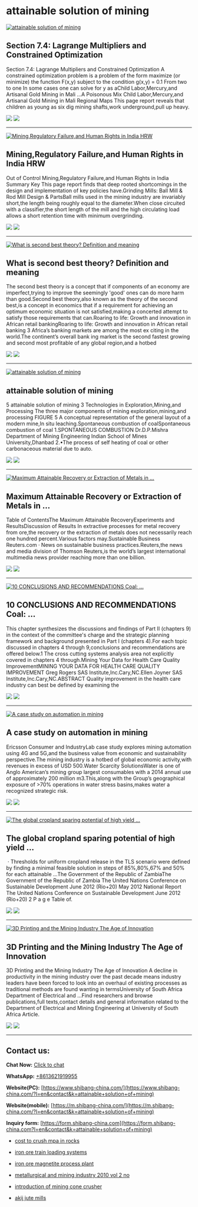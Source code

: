 # attainable solution of mining

<a href="https://swt.shibang-china.com/?l=en&img&k=attainable+solution+of+mining" target="_blank">![attainable solution of mining](http://static.shibang-china.com/all-800x300/647.jpg)</a>

## Section 7.4: Lagrange Multipliers and Constrained Optimization
Section 7.4: Lagrange Multipliers and Constrained Optimization A constrained optimization problem is a problem of the form maximize (or minimize) the function F(x,y) subject to the condition g(x,y) = 0.1 From two to one In some cases one can solve for y as aChild Labor,Mercury,and Artisanal Gold Mining in Mali …A Poisonous Mix Child Labor,Mercury,and Artisanal Gold Mining in Mali Regional Maps This page report reveals that children as young as six dig mining shafts,work underground,pull up heavy.


<a href="https://whatsapp.shibangsoft.com/WhatsApp.php" target="_blank" title="WhatsApp">![](http://static.shibang-china.com/icon/whatsapp.png)</a> <a href="https://swt.shibang-china.com/?l=en&icon&k=attainable+solution+of+mining" target="_blank">![](http://static.shibang-china.com/icon/chat-en.png)</a>

---

<a href="https://swt.shibang-china.com/?l=en&img&k=attainable+solution+of+mining" target="_blank">![Mining,Regulatory Failure,and Human Rights in India HRW](http://static.shibang-china.com/all-800x300/915.jpg)</a>

## Mining,Regulatory Failure,and Human Rights in India HRW
Out of Control Mining,Regulatory Failure,and Human Rights in India Summary Key This page report finds that deep rooted shortcomings in the design and implementation of key policies have.Grinding Mills: Ball Mill &amp; Rod Mill Design &amp; PartsBall mills used in the mining industry are invariably short,the length being roughly equal to the diameter.When close circuited with a classifier,the short length of the mill and the high circulating load allows a short retention time with minimum overgrinding.


<a href="https://whatsapp.shibangsoft.com/WhatsApp.php" target="_blank" title="WhatsApp">![](http://static.shibang-china.com/icon/whatsapp.png)</a> <a href="https://swt.shibang-china.com/?l=en&icon&k=attainable+solution+of+mining" target="_blank">![](http://static.shibang-china.com/icon/chat-en.png)</a>

---

<a href="https://swt.shibang-china.com/?l=en&img&k=attainable+solution+of+mining" target="_blank">![What is second best theory? Definition and meaning](http://static.shibang-china.com/all-800x300/938.jpg)</a>

## What is second best theory? Definition and meaning
The second best theory is a concept that if components of an economy are imperfect,trying to improve the seemingly 'good' ones can do more harm than good.Second best theory,also known as the theory of the second best,is a concept in economics that if a requirement for achieving an optimum economic situation is not satisfied,making a concerted attempt to satisfy those requirements that can.Roaring to life: Growth and innovation in African retail bankingRoaring to life: Growth and innovation in African retail banking 3 Africa’s banking markets are among the most ex citing in the world.The continent’s overall bank ing market is the second fastest growing and second most profitable of any global region,and a hotbed


<a href="https://whatsapp.shibangsoft.com/WhatsApp.php" target="_blank" title="WhatsApp">![](http://static.shibang-china.com/icon/whatsapp.png)</a> <a href="https://swt.shibang-china.com/?l=en&icon&k=attainable+solution+of+mining" target="_blank">![](http://static.shibang-china.com/icon/chat-en.png)</a>

---

<a href="https://swt.shibang-china.com/?l=en&img&k=attainable+solution+of+mining" target="_blank">![attainable solution of mining](http://static.shibang-china.com/all-800x300/190.jpg)</a>

## attainable solution of mining
5 attainable solution of mining 3 Technologies in Exploration,Mining,and Processing The three major components of mining exploration,mining,and processing FIGURE 5 A conceptual representation of the general layout of a modern mine,In situ leaching.Spontaneous combustion of coalSpontaneous combustion of coal 1.SPONTANEOUS COMBUSTION Dr.D.P.Mishra Department of Mining Engineering Indian School of Mines University,Dhanbad 2.•The process of self heating of coal or other carbonaceous material due to auto.


<a href="https://whatsapp.shibangsoft.com/WhatsApp.php" target="_blank" title="WhatsApp">![](http://static.shibang-china.com/icon/whatsapp.png)</a> <a href="https://swt.shibang-china.com/?l=en&icon&k=attainable+solution+of+mining" target="_blank">![](http://static.shibang-china.com/icon/chat-en.png)</a>

---

<a href="https://swt.shibang-china.com/?l=en&img&k=attainable+solution+of+mining" target="_blank">![Maximum Attainable Recovery or Extraction of Metals in …](http://static.shibang-china.com/all-800x300/1011.jpg)</a>

## Maximum Attainable Recovery or Extraction of Metals in …
Table of ContentsThe Maximum Attainable RecoveryExperiments and ResultsDiscussion of Results In extractive processes for metal recovery from ore,the recovery or the extraction of metals does not necessarily reach one hundred percent.Various factors may.Sustainable Business Reuters.com&nbsp;&#0183;&#32;News on sustainable business practices.Reuters,the news and media division of Thomson Reuters,is the world’s largest international multimedia news provider reaching more than one billion.


<a href="https://whatsapp.shibangsoft.com/WhatsApp.php" target="_blank" title="WhatsApp">![](http://static.shibang-china.com/icon/whatsapp.png)</a> <a href="https://swt.shibang-china.com/?l=en&icon&k=attainable+solution+of+mining" target="_blank">![](http://static.shibang-china.com/icon/chat-en.png)</a>

---

<a href="https://swt.shibang-china.com/?l=en&img&k=attainable+solution+of+mining" target="_blank">![10 CONCLUSIONS AND RECOMMENDATIONS Coal: …](http://static.shibang-china.com/all-800x300/746.jpg)</a>

## 10 CONCLUSIONS AND RECOMMENDATIONS Coal: …
This chapter synthesizes the discussions and findings of Part II (chapters 9) in the context of the committee's charge and the strategic planning framework and background presented in Part I (chapters 4).For each topic discussed in chapters 4 through 9,conclusions and recommendations are offered below.1 The cross cutting systems analysis area not explicitly covered in chapters 4 through.Mining Your Data for Health Care Quality ImprovementMINING YOUR DATA FOR HEALTH CARE QUALITY IMPROVEMENT Greg Rogers SAS Institute,Inc.Cary,NC.Ellen Joyner SAS Institute,Inc.Cary,NC.ABSTRACT Quality improvement in the health care industry can best be defined by examining the


<a href="https://whatsapp.shibangsoft.com/WhatsApp.php" target="_blank" title="WhatsApp">![](http://static.shibang-china.com/icon/whatsapp.png)</a> <a href="https://swt.shibang-china.com/?l=en&icon&k=attainable+solution+of+mining" target="_blank">![](http://static.shibang-china.com/icon/chat-en.png)</a>

---

<a href="https://swt.shibang-china.com/?l=en&img&k=attainable+solution+of+mining" target="_blank">![A case study on automation in mining](http://static.shibang-china.com/all-800x300/1207.jpg)</a>

## A case study on automation in mining
Ericsson Consumer and IndustryLab case study explores mining automation using 4G and 5G,and the business value from economic and sustainability perspective.The mining industry is a hotbed of global economic activity,with revenues in excess of USD 500.Water Scarcity SolutionsWater is one of Anglo American’s mining group largest consumables with a 2014 annual use of approximately 200 million m3.This,along with the Group’s geographical exposure of &gt;70% operations in water stress basins,makes water a recognized strategic risk.


<a href="https://whatsapp.shibangsoft.com/WhatsApp.php" target="_blank" title="WhatsApp">![](http://static.shibang-china.com/icon/whatsapp.png)</a> <a href="https://swt.shibang-china.com/?l=en&icon&k=attainable+solution+of+mining" target="_blank">![](http://static.shibang-china.com/icon/chat-en.png)</a>

---

<a href="https://swt.shibang-china.com/?l=en&img&k=attainable+solution+of+mining" target="_blank">![The global cropland sparing potential of high yield …](http://static.shibang-china.com/all-800x300/173.jpg)</a>

## The global cropland sparing potential of high yield …
&nbsp;&#0183;&#32;Thresholds for uniform cropland release in the TLS scenario were defined by finding a minimal feasible solution in steps of 85%,80%,67% and 50% for each attainable …The Government of the Republic of ZambiaThe Government of the Republic of Zambia The United Nations Conference on Sustainable Development June 2012 (Rio+20) May 2012 National Report The United Nations Conference on Sustainable Development June 2012 (Rio+20) 2 P a g e Table of.


<a href="https://whatsapp.shibangsoft.com/WhatsApp.php" target="_blank" title="WhatsApp">![](http://static.shibang-china.com/icon/whatsapp.png)</a> <a href="https://swt.shibang-china.com/?l=en&icon&k=attainable+solution+of+mining" target="_blank">![](http://static.shibang-china.com/icon/chat-en.png)</a>

---

<a href="https://swt.shibang-china.com/?l=en&img&k=attainable+solution+of+mining" target="_blank">![3D Printing and the Mining Industry The Age of Innovation](http://static.shibang-china.com/all-800x300/300.jpg)</a>

## 3D Printing and the Mining Industry The Age of Innovation
3D Printing and the Mining Industry The Age of Innovation A decline in productivity in the mining industry over the past decade means industry leaders have been forced to look into an overhaul of existing processes as traditional methods are found wanting in termsUniversity of South Africa Department of Electrical and …Find researchers and browse publications,full texts,contact details and general information related to the Department of Electrical and Mining Engineering at University of South Africa Article.


<a href="https://whatsapp.shibangsoft.com/WhatsApp.php" target="_blank" title="WhatsApp">![](http://static.shibang-china.com/icon/whatsapp.png)</a> <a href="https://swt.shibang-china.com/?l=en&icon&k=attainable+solution+of+mining" target="_blank">![](http://static.shibang-china.com/icon/chat-en.png)</a>

---
## Contact us:

**Chat Now:** [Click to chat](https://swt.shibang-china.com?l=en&contact&k=attainable+solution+of+mining)

**WhatsApp:**  [+8613621919955](https://whatsapp.shibangsoft.com/WhatsApp.php)

**Website(PC):** [https://www.shibang-china.com/](https://www.shibang-china.com/?l=en&contact&k=attainable+solution+of+mining)

**Website(mobile):** [https://m.shibang-china.com/](https://m.shibang-china.com/?l=en&contact&k=attainable+solution+of+mining)

**Inquiry form:** [https://form.shibang-china.com](https://form.shibang-china.com?l=en&contact&k=attainable+solution+of+mining)

* [cost to crush mpa in rocks](../140/cost%20to%20crush%20mpa%20in%20rocks.md)

* [iron ore train loading systems](../140/iron%20ore%20train%20loading%20systems.md)

* [iron ore magnetite process plant](../130/iron%20ore%20magnetite%20process%20plant.md)

* [metallurgical and mining industry 2010 vol 2 no](../135/metallurgical%20and%20mining%20industry%202010%20vol%202%20no.md)

* [introduction of mining cone crusher](../130/introduction%20of%20mining%20cone%20crusher.md)

* [akij jute mills](../131/akij%20jute%20mills.md)